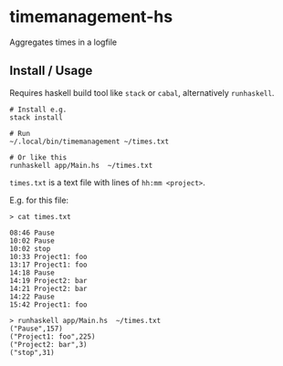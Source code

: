# timemanagement-hs

Aggregates times in a logfile

## Install / Usage

Requires haskell build tool like `stack` or `cabal`, alternatively
`runhaskell`.


```
# Install e.g.
stack install

# Run
~/.local/bin/timemanagement ~/times.txt

# Or like this
runhaskell app/Main.hs  ~/times.txt
```

`times.txt` is a text file with lines of `hh:mm <project>`.

E.g. for this file:

```
> cat times.txt

08:46 Pause
10:02 Pause
10:02 stop
10:33 Project1: foo
13:17 Project1: foo
14:18 Pause
14:19 Project2: bar
14:21 Project2: bar
14:22 Pause
15:42 Project1: foo
```


```
> runhaskell app/Main.hs  ~/times.txt
("Pause",157)
("Project1: foo",225)
("Project2: bar",3)
("stop",31)
```


